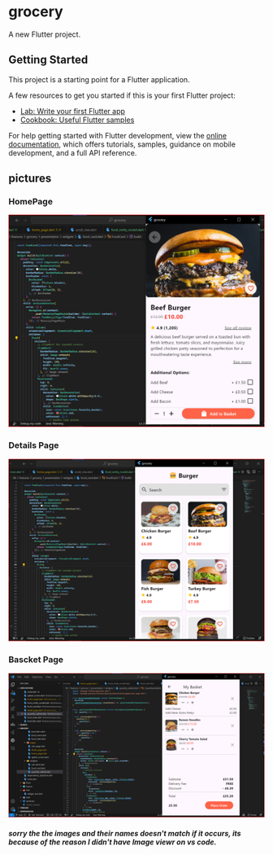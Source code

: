 # grocery

A new Flutter project.

## Getting Started

This project is a starting point for a Flutter application.

A few resources to get you started if this is your first Flutter project:

- [Lab: Write your first Flutter app](https://docs.flutter.dev/get-started/codelab)
- [Cookbook: Useful Flutter samples](https://docs.flutter.dev/cookbook)

For help getting started with Flutter development, view the
[online documentation](https://docs.flutter.dev/), which offers tutorials,
samples, guidance on mobile development, and a full API reference.

## pictures

### HomePage

![Home Page](assets/images/Screenshot%202024-08-27%20182603.png)

### Details Page

![Detail page](assets/images/Screenshot%202024-08-27%20182536.png)

### Bascket Page

![Bascket page](assets/images/Screenshot%202024-08-27%20183106.png)

##### sorry the the images and their names doesn't match if it occurs, its because of the reason I didn't have Image viewr on vs code.
